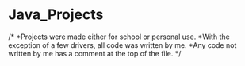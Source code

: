 # Java_Projects
/*
*Projects were made either for school or personal use.
*With the exception of a few drivers, all code was written by me.
*Any code not written by me has a comment at the top of the file.
*/
